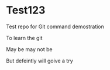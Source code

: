 # Test123

Test repo for Git command demostration

To learn the git

May be
may not be

But defeintly will goive a try
